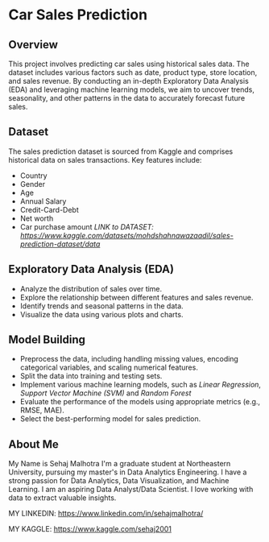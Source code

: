 # Car Sales Prediction

## Overview
This project involves predicting car sales using historical sales data. The dataset includes various factors such as date, product type, store location, and sales revenue. By conducting an in-depth Exploratory Data Analysis (EDA) and leveraging machine learning models, we aim to uncover trends, seasonality, and other patterns in the data to accurately forecast future sales.

## Dataset
The sales prediction dataset is sourced from Kaggle and comprises historical data on sales transactions. Key features include:
* Country
* Gender
* Age
* Annual Salary
* Credit-Card-Debt
* Net worth
* Car purchase amount
*LINK to DATASET: https://www.kaggle.com/datasets/mohdshahnawazaadil/sales-prediction-dataset/data*

## Exploratory Data Analysis (EDA)
* Analyze the distribution of sales over time.
* Explore the relationship between different features and sales revenue.
* Identify trends and seasonal patterns in the data.
* Visualize the data using various plots and charts.

## Model Building
* Preprocess the data, including handling missing values, encoding categorical variables, and scaling numerical features.
* Split the data into training and testing sets.
* Implement various machine learning models, such as *Linear Regression*, *Support Vector Machine (SVM)* and *Random Forest*
* Evaluate the performance of the models using appropriate metrics (e.g., RMSE, MAE).
* Select the best-performing model for sales prediction.

## About Me
My Name is Sehaj Malhotra I'm a graduate student at Northeastern University, pursuing my master's in Data Analytics Engineering. I have a strong passion for Data Analytics, Data Visualization, and Machine Learning. I am an aspiring Data Analyst/Data Scientist. I love working with data to extract valuable insights.

MY LINKEDIN: https://www.linkedin.com/in/sehajmalhotra/

MY KAGGLE: https://www.kaggle.com/sehaj2001
